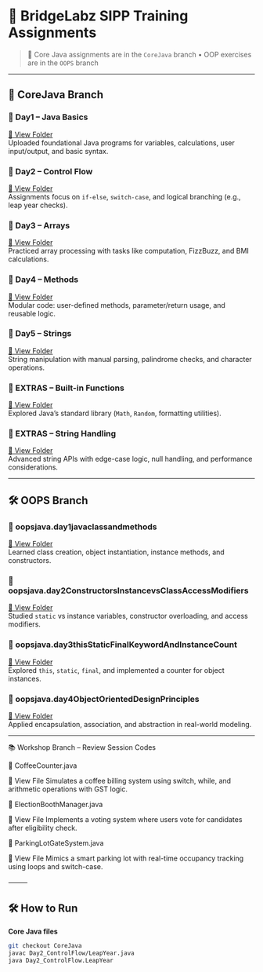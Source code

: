 # 🚀 BridgeLabz SIPP Training Assignments

> 🧠 Core Java assignments are in the `CoreJava` branch • OOP exercises are in the `OOPS` branch

---

## 📁 CoreJava Branch

### 📌 Day1 – Java Basics  
[🔗 View Folder](https://github.com/Arman11r/BridgeLabz-SIPP-Training/tree/CoreJava/Day1_JavaBasics)  
Uploaded foundational Java programs for variables, calculations, user input/output, and basic syntax.

### 📌 Day2 – Control Flow  
[🔗 View Folder](https://github.com/Arman11r/BridgeLabz-SIPP-Training/tree/CoreJava/Day2_ControlFlow)  
Assignments focus on `if-else`, `switch-case`, and logical branching (e.g., leap year checks).

### 📌 Day3 – Arrays  
[🔗 View Folder](https://github.com/Arman11r/BridgeLabz-SIPP-Training/tree/CoreJava/Day3_Arrays)  
Practiced array processing with tasks like computation, FizzBuzz, and BMI calculations.

### 📌 Day4 – Methods  
[🔗 View Folder](https://github.com/Arman11r/BridgeLabz-SIPP-Training/tree/CoreJava/Day4_Methods)  
Modular code: user-defined methods, parameter/return usage, and reusable logic.

### 📌 Day5 – Strings  
[🔗 View Folder](https://github.com/Arman11r/BridgeLabz-SIPP-Training/tree/CoreJava/Day5_Strings)  
String manipulation with manual parsing, palindrome checks, and character operations.

### 📌 EXTRAS – Built-in Functions  
[🔗 View Folder](https://github.com/Arman11r/BridgeLabz-SIPP-Training/tree/CoreJava/EXTRAS_built_in_functions)  
Explored Java’s standard library (`Math`, `Random`, formatting utilities).

### 📌 EXTRAS – String Handling  
[🔗 View Folder](https://github.com/Arman11r/BridgeLabz-SIPP-Training/tree/CoreJava/EXTRAS_java_string_handling)  
Advanced string APIs with edge-case logic, null handling, and performance considerations.

---

## 🛠 OOPS Branch

### 📌 oopsjava.day1javaclassandmethods  
[🔗 View Folder](https://github.com/Arman11r/BridgeLabz-SIPP-Training/tree/OOPS/oopsjava/day1javaclassandmethods)  
Learned class creation, object instantiation, instance methods, and constructors.

### 📌 oopsjava.day2ConstructorsInstancevsClassAccessModifiers  
[🔗 View Folder](https://github.com/Arman11r/BridgeLabz-SIPP-Training/tree/OOPS/oopsjava/day2ConstructorsInstancevsClassAccessModifiers)  
Studied `static` vs instance variables, constructor overloading, and access modifiers.

### 📌 oopsjava.day3thisStaticFinalKeywordAndInstanceCount  
[🔗 View Folder](https://github.com/Arman11r/BridgeLabz-SIPP-Training/tree/OOPS/oopsjava/day3thisStaticFinalKeywordAndInstanceCount)  
Explored `this`, `static`, `final`, and implemented a counter for object instances.

### 📌 oopsjava.day4ObjectOrientedDesignPrinciples  
[🔗 View Folder](https://github.com/Arman11r/BridgeLabz-SIPP-Training/tree/OOPS/oopsjava/day4ObjectOrientedDesignPrinciples)  
Applied encapsulation, association, and abstraction in real-world modeling.

---

📚 Workshop Branch – Review Session Codes

📌 CoffeeCounter.java

🔗 View File
Simulates a coffee billing system using switch, while, and arithmetic operations with GST logic.

📌 ElectionBoothManager.java

🔗 View File
Implements a voting system where users vote for candidates after eligibility check.

📌 ParkingLotGateSystem.java

🔗 View File
Mimics a smart parking lot with real-time occupancy tracking using loops and switch-case.

⸻


## 🛠️ How to Run

**Core Java files**  
```bash
git checkout CoreJava
javac Day2_ControlFlow/LeapYear.java
java Day2_ControlFlow.LeapYear
